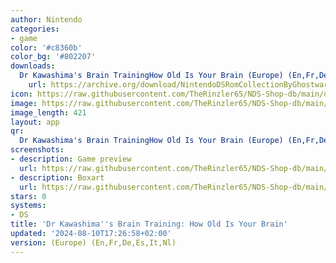 ```yaml
---
author: Nintendo
categories:
- game
color: '#c8360b'
color_bg: '#802207'
downloads:
  Dr Kawashima's Brain TrainingHow Old Is Your Brain (Europe) (En,Fr,De,Es,It,Nl).nds:
    url: https://archive.org/download/NintendoDSRomCollectionByGhostware/Dr%20Kawashima%27s%20Brain%20TrainingHow%20Old%20Is%20Your%20Brain%20%28Europe%29%20%28En%2CFr%2CDe%2CEs%2CIt%2CNl%29.nds
icon: https://raw.githubusercontent.com/TheRinzler65/NDS-Shop-db/main/docs/assets/images/icons/drkawashimabrain.png
image: https://raw.githubusercontent.com/TheRinzler65/NDS-Shop-db/main/docs/assets/images/icons/drkawashimabrain.png
image_length: 421
layout: app
qr:
  Dr Kawashima's Brain TrainingHow Old Is Your Brain (Europe) (En,Fr,De,Es,It,Nl).nds: https://db-NDS-Shop-db.netlify.app/assets/images/qr/dr-kawashimas-brain-traininghow-old-is-your-brain-europe-enfrdeesitnl-nds.png
screenshots:
- description: Game preview
  url: https://raw.githubusercontent.com/TheRinzler65/NDS-Shop-db/main/docs/assets/images/screenshots/drkawashimabrain/drkawashimabrain.png
- description: Boxart
  url: https://raw.githubusercontent.com/TheRinzler65/NDS-Shop-db/main/docs/assets/images/boxart/Dr%20Kawashima's%20Brain%20TrainingHow%20Old%20Is%20Your%20Brain%20(Europe)%20(En%2CFr%2CDe%2CEs%2CIt%2CNl).nds.png
stars: 0
systems:
- DS
title: 'Dr Kawashima''s Brain Training: How Old Is Your Brain'
updated: '2024-08-10T17:26:58+02:00'
version: (Europe) (En,Fr,De,Es,It,Nl)
---
```

